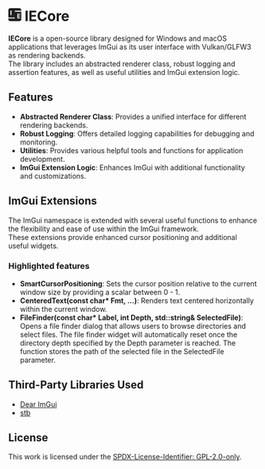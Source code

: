 # <img src="Resources/Logos/IEIcon.png" alt="IE Logo" width="26"> IECore

**IECore** is a open-source library designed for Windows and macOS applications that leverages ImGui as its user interface with Vulkan/GLFW3 as rendering backends.  
The library includes an abstracted renderer class, robust logging and assertion features, as well as useful utilities and ImGui extension logic.  

## Features
- **Abstracted Renderer Class**: Provides a unified interface for different rendering backends.
- **Robust Logging**: Offers detailed logging capabilities for debugging and monitoring.
- **Utilities**: Provides various helpful tools and functions for application development.
- **ImGui Extension Logic**: Enhances ImGui with additional functionality and customizations.

## ImGui Extensions
The ImGui namespace is extended with several useful functions to enhance the flexibility and ease of use within the ImGui framework.  
These extensions provide enhanced cursor positioning and additional useful widgets.  
### Highlighted features
- **SmartCursorPositioning**: Sets the cursor position relative to the current window size by providing a scalar between 0 - 1.
- **CenteredText(const char\* Fmt, ...)**: Renders text centered horizontally within the current window.
- **FileFinder(const char\* Label, int Depth, std::string& SelectedFile)**: Opens a file finder dialog that allows users to browse directories and select files. The file finder widget will automatically reset once the directory depth specified by the Depth parameter is reached. The function stores the path of the selected file in the SelectedFile parameter.

## Third-Party Libraries Used
- [Dear ImGui](https://github.com/ocornut/imgui)
- [stb](https://github.com/nothings/stb)

## License
This work is licensed under the [SPDX-License-Identifier: GPL-2.0-only](./LICENSE).
